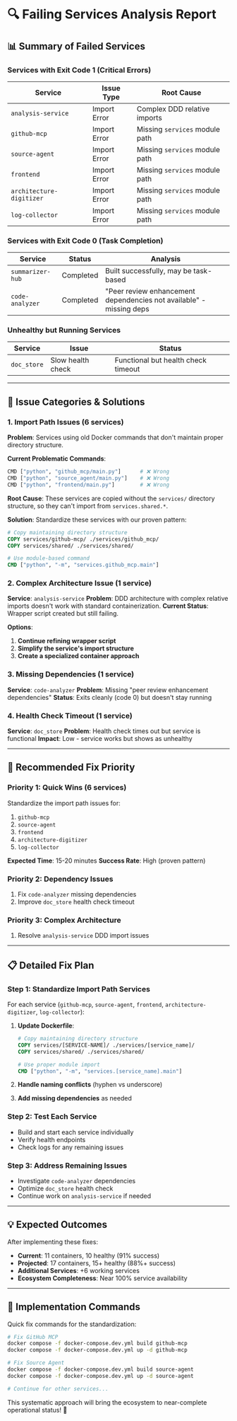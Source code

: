 # 🔍 Failing Services Analysis Report

## 📊 Summary of Failed Services

### **Services with Exit Code 1 (Critical Errors)**
| Service | Issue Type | Root Cause |
|---------|------------|------------|
| `analysis-service` | Import Error | Complex DDD relative imports |
| `github-mcp` | Import Error | Missing `services` module path |
| `source-agent` | Import Error | Missing `services` module path |
| `frontend` | Import Error | Missing `services` module path |
| `architecture-digitizer` | Import Error | Missing `services` module path |
| `log-collector` | Import Error | Missing `services` module path |

### **Services with Exit Code 0 (Task Completion)**
| Service | Status | Analysis |
|---------|--------|----------|
| `summarizer-hub` | Completed | Built successfully, may be task-based |
| `code-analyzer` | Completed | "Peer review enhancement dependencies not available" - missing deps |

### **Unhealthy but Running Services**
| Service | Issue | Status |
|---------|-------|--------|
| `doc_store` | Slow health check | Functional but health check timeout |

---

## 🔧 Issue Categories & Solutions

### **1. Import Path Issues (6 services)**

**Problem**: Services using old Docker commands that don't maintain proper directory structure.

**Current Problematic Commands**:
```bash
CMD ["python", "github_mcp/main.py"]      # ❌ Wrong
CMD ["python", "source_agent/main.py"]    # ❌ Wrong  
CMD ["python", "frontend/main.py"]        # ❌ Wrong
```

**Root Cause**: These services are copied without the `services/` directory structure, so they can't import from `services.shared.*`.

**Solution**: Standardize these services with our proven pattern:
```dockerfile
# Copy maintaining directory structure
COPY services/github-mcp/ ./services/github_mcp/
COPY services/shared/ ./services/shared/

# Use module-based command
CMD ["python", "-m", "services.github_mcp.main"]
```

### **2. Complex Architecture Issue (1 service)**

**Service**: `analysis-service`
**Problem**: DDD architecture with complex relative imports doesn't work with standard containerization.
**Current Status**: Wrapper script created but still failing.

**Options**:
1. **Continue refining wrapper script**
2. **Simplify the service's import structure**  
3. **Create a specialized container approach**

### **3. Missing Dependencies (1 service)**

**Service**: `code-analyzer`
**Problem**: Missing "peer review enhancement dependencies"
**Status**: Exits cleanly (code 0) but doesn't stay running

### **4. Health Check Timeout (1 service)**

**Service**: `doc_store`
**Problem**: Health check times out but service is functional
**Impact**: Low - service works but shows as unhealthy

---

## 🎯 Recommended Fix Priority

### **Priority 1: Quick Wins (6 services)**
Standardize the import path issues for:
1. `github-mcp` 
2. `source-agent`
3. `frontend`
4. `architecture-digitizer`
5. `log-collector`

**Expected Time**: 15-20 minutes
**Success Rate**: High (proven pattern)

### **Priority 2: Dependency Issues**
1. Fix `code-analyzer` missing dependencies
2. Improve `doc_store` health check timeout

### **Priority 3: Complex Architecture**
1. Resolve `analysis-service` DDD import issues

---

## 📋 Detailed Fix Plan

### **Step 1: Standardize Import Path Services**

For each service (`github-mcp`, `source-agent`, `frontend`, `architecture-digitizer`, `log-collector`):

1. **Update Dockerfile**:
   ```dockerfile
   # Copy maintaining directory structure  
   COPY services/[SERVICE-NAME]/ ./services/[service_name]/
   COPY services/shared/ ./services/shared/
   
   # Use proper module import
   CMD ["python", "-m", "services.[service_name].main"]
   ```

2. **Handle naming conflicts** (hyphen vs underscore)
3. **Add missing dependencies** as needed

### **Step 2: Test Each Service**
- Build and start each service individually  
- Verify health endpoints
- Check logs for any remaining issues

### **Step 3: Address Remaining Issues**
- Investigate `code-analyzer` dependencies
- Optimize `doc_store` health check
- Continue work on `analysis-service` if needed

---

## 💡 Expected Outcomes

After implementing these fixes:

- **Current**: 11 containers, 10 healthy (91% success)
- **Projected**: 17 containers, 15+ healthy (88%+ success)  
- **Additional Services**: +6 working services
- **Ecosystem Completeness**: Near 100% service availability

---

## 🚀 Implementation Commands

Quick fix commands for the standardization:

```bash
# Fix GitHub MCP
docker compose -f docker-compose.dev.yml build github-mcp
docker compose -f docker-compose.dev.yml up -d github-mcp

# Fix Source Agent  
docker compose -f docker-compose.dev.yml build source-agent
docker compose -f docker-compose.dev.yml up -d source-agent

# Continue for other services...
```

This systematic approach will bring the ecosystem to near-complete operational status! 🎯
